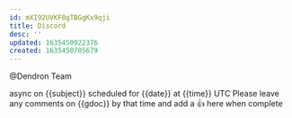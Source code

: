 ```yaml
---
id: mXI92UVKF8gTBGgKx9qji
title: Discord
desc: ''
updated: 1635450922376
created: 1635450705679
---
```


@Dendron Team

async on {{subject}} scheduled for {{date}} at {{time}} UTC
Please leave any comments on {{gdoc}} by that time and add a 👍 here when complete

